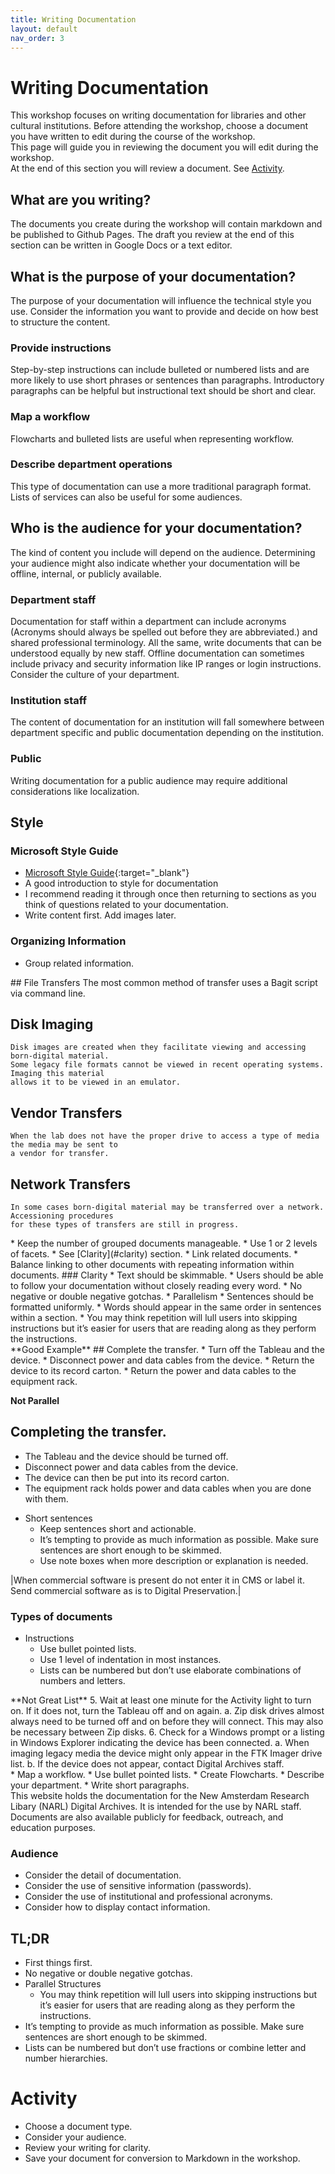 ```yaml
---
title: Writing Documentation
layout: default
nav_order: 3
---
```

# Writing Documentation
This workshop focuses on writing documentation for libraries and other cultural institutions. Before attending the workshop, choose a document you have written to edit during the course of the workshop.  
This page will guide you in reviewing the document you will edit during the workshop.  
At the end of this section you will review a document. See [Activity](#activity).              
## What are you writing?
The documents you create during the workshop will contain markdown and be published to Github Pages. The draft you review at the end of this section can be written in Google Docs or a text editor.  
## What is the purpose of your documentation?
The purpose of your documentation will influence the technical style you use. Consider the information you want to provide and decide on how best to structure the content.  
### Provide instructions
Step-by-step instructions can include bulleted or numbered lists and are more likely to use short phrases or sentences than paragraphs. Introductory paragraphs can be helpful but instructional text should be short and clear.
### Map a workflow
Flowcharts and bulleted lists are useful when representing workflow.
### Describe department operations
This type of documentation can use a more traditional paragraph format. Lists of services can also be useful for some audiences.
## Who is the audience for your documentation?
The kind of content you include will depend on the audience. Determining your audience might also indicate whether your documentation will be offline, internal, or publicly available.
### Department staff
Documentation for staff within a department can include acronyms (Acronyms should always be spelled out before they are abbreviated.) and shared professional terminology. All the same, write documents that can be understood equally by new staff. Offline documentation can sometimes include privacy and security information like IP ranges or login instructions. Consider the culture of your department.
### Institution staff
The content of documentation for an institution will fall somewhere between department specific and public documentation depending on the institution.
### Public
Writing documentation for a public audience may require additional considerations like localization.
## Style
### Microsoft Style Guide
* [Microsoft Style Guide](https://docs.microsoft.com/en-us/style-guide/welcome/){:target="_blank"}
* A good introduction to style for documentation
* I recommend reading it through once then returning to sections as you think of questions related to your documentation.
* Write content first. Add images later.  
<!-- Add examples -->
### Organizing Information
* Group related information.  
<div class="code-example" markdown="1">
<!-- <details open markdown="block"> -->
## File Transfers  
    The most common method of transfer uses a Bagit script via command line.  

## Disk Imaging  
    Disk images are created when they facilitate viewing and accessing born-digital material.  
    Some legacy file formats cannot be viewed in recent operating systems. Imaging this material  
    allows it to be viewed in an emulator.  

## Vendor Transfers
    When the lab does not have the proper drive to access a type of media the media may be sent to  
    a vendor for transfer.  

## Network Transfers  
    In some cases born-digital material may be transferred over a network. Accessioning procedures  
    for these types of transfers are still in progress.  

<!-- </details> -->
</div>
* Keep the number of grouped documents manageable.
* Use 1 or 2 levels of facets.
    * See [Clarity](#clarity) section.
* Link related documents.
* Balance linking to other documents with repeating information within documents.
### Clarity
* Text should be skimmable.
    * Users should be able to follow your documentation without closely reading every word.
    * No negative or double negative gotchas.
* Parallelism
    * Sentences should be formatted uniformly.
    * Words should appear in the same order in sentences within a section.  
    * You may think repetition will lull users into skipping instructions but it’s easier for users that are reading along as they perform the instructions.
<div class="code-example" markdown="1">       
**Good Example**
## Complete the transfer.
* Turn off the Tableau and the device.
* Disconnect power and data cables from the device.
* Return the device to its record carton.
* Return the power and data cables to the equipment rack.

**Not Parallel**
## Completing the transfer.
* The Tableau and the device should be turned off.
* Disconnect power and data cables from the device.
* The device can then be put into its record carton.
* The equipment rack holds power and data cables when you are done with them.
</div>
    
* Short sentences
    * Keep sentences short and actionable.
    * It’s tempting to provide as much information as possible. Make sure sentences are short enough to be skimmed.
    * Use note boxes when more description or explanation is needed.  
    
|When commercial software is present do not enter it in CMS or label it. Send commercial software as is to Digital Preservation.|   

### Types of documents	
* Instructions
    * Use bullet pointed lists.
    * Use 1 level of indentation in most instances.
    * Lists can be numbered but don’t use elaborate combinations of numbers and letters.
<div class="code-example" markdown="1">
**Not Great List**
5. Wait at least one minute for the Activity light to turn on. If it does not, turn the Tableau off and on again.  
    a. Zip disk drives almost always need to be turned off and on before they will connect. This may also be necessary between Zip disks.  
6. Check for a Windows prompt or a listing in Windows Explorer indicating the device has been connected.    
    a. When imaging legacy media the device might only appear in the FTK Imager drive list.  
    b. If the device does not appear, contact Digital Archives staff.  
</div>
* Map a workflow.
    * Use bullet pointed lists.
    * Create Flowcharts.
* Describe your department.
    * Write short paragraphs.
<div class="code-example" markdown="1">
This website holds the documentation for the New Amsterdam Research Libary (NARL) Digital Archives. It is intended for the use by NARL staff. Documents are also available publicly for feedback, outreach, and education purposes.
</div> 

### Audience  
* Consider the detail of documentation.
* Consider the use of sensitive information (passwords).
* Consider the use of institutional and professional acronyms.
* Consider how to display contact information.  


## TL;DR
* First things first.
* No negative or double negative gotchas.
* Parallel Structures 
    * You may think repetition will lull users into skipping instructions but it’s easier for users that are reading along as they perform the instructions.
* It’s tempting to provide as much information as possible. Make sure sentences are short enough to be skimmed.
* Lists can be numbered but don’t use fractions or combine letter and number hierarchies.

# Activity
* Choose a document type.  
* Consider your audience.  
* Review your writing for clarity.  
* Save your document for conversion to Markdown in the workshop.  

